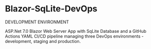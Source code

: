# Blazor-SqLite-DevOps
DEVELOPMENT ENVIRONMENT

ASP.Net 7.0 Blazor Web Server App with SqLite Database and a GitHub Actions YAML CI/CD pipeline managing three DevOps environments - development, staging and production.
